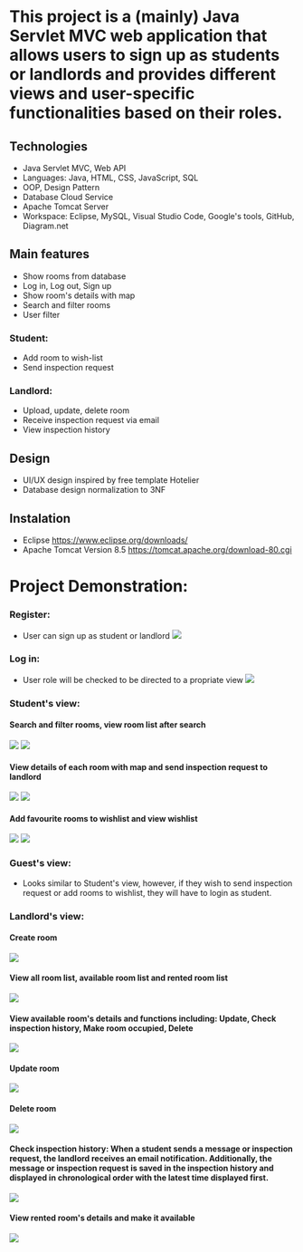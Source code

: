 # This project is a (mainly) Java Servlet MVC web application that allows users to sign up as students or landlords and provides different views and user-specific functionalities based on their roles. 

## Technologies
- Java Servlet MVC, Web API
- Languages: Java, HTML, CSS, JavaScript, SQL
- OOP, Design Pattern
- Database Cloud Service
- Apache Tomcat Server
- Workspace: Eclipse, MySQL, Visual Studio Code, Google's tools, GitHub, Diagram.net

## Main features
- Show rooms from database
- Log in, Log out, Sign up
- Show room's details with map
- Search and filter rooms
- User filter

### Student:
- Add room to wish-list
- Send inspection request

### Landlord:
- Upload, update, delete room
- Receive inspection request via email
- View inspection history

## Design
- UI/UX design inspired by free template Hotelier 
- Database design normalization to 3NF

## Instalation
- Eclipse https://www.eclipse.org/downloads/
- Apache Tomcat Version 8.5 https://tomcat.apache.org/download-80.cgi

# Project Demonstration: 

### Register: 
- User can sign up as student or landlord
![](https://github.com/JPhan1106/Hommie/blob/main/Register.jpg)
### Log in: 
- User role will be checked to be directed to a propriate view
![](https://github.com/JPhan1106/Hommie/blob/main/login.jpg)

### Student's view:
#### Search and filter rooms, view room list after search
![](https://github.com/JPhan1106/Hommie/blob/main/Search.jpg)
![](https://github.com/JPhan1106/Hommie/blob/main/Room%20List.jpg)
#### View details of each room with map and send inspection request to landlord
![](https://github.com/JPhan1106/Hommie/blob/main/room%20details.jpg)
![](https://github.com/JPhan1106/Hommie/blob/main/Inspection%20sent%20success.jpg)
#### Add favourite rooms to wishlist and view wishlist
![](https://github.com/JPhan1106/Hommie/blob/main/wishlist.jpg)
![](https://github.com/JPhan1106/Hommie/blob/main/add%20to%20wishlist.jpg)

### Guest's view: 
- Looks similar to Student's view, however, if they wish to send inspection request or add rooms to wishlist, they will have to login as student. 

### Landlord's view: 
#### Create room
![](https://github.com/JPhan1106/Hommie/blob/main/Create%20room.jpg)
#### View all room list, available room list and rented room list 
![](https://github.com/JPhan1106/Hommie/blob/main/Landlord's%20listings%20.jpg)
#### View available room's details and functions including: Update, Check inspection history, Make room occupied, Delete
![](https://github.com/JPhan1106/Hommie/blob/main/Available%20room's%20details.jpg)
#### Update room
![](https://github.com/JPhan1106/Hommie/blob/main/Update%20room.jpg)
#### Delete room
![](https://github.com/JPhan1106/Hommie/blob/main/Delete%20Room.jpg)
#### Check inspection history: When a student sends a message or inspection request, the landlord receives an email notification. Additionally, the message or inspection request is saved in the inspection history and displayed in chronological order with the latest time displayed first.
![](https://github.com/JPhan1106/Hommie/blob/main/Inspection%20request%20history.jpg)
#### View rented room's details and make it available
![](https://github.com/JPhan1106/Hommie/blob/main/Rented%20room's%20details.jpg)


